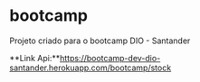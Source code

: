 # bootcamp

Projeto criado para o bootcamp DIO - Santander

**Link Api:**https://bootcamp-dev-dio-santander.herokuapp.com/bootcamp/stock
